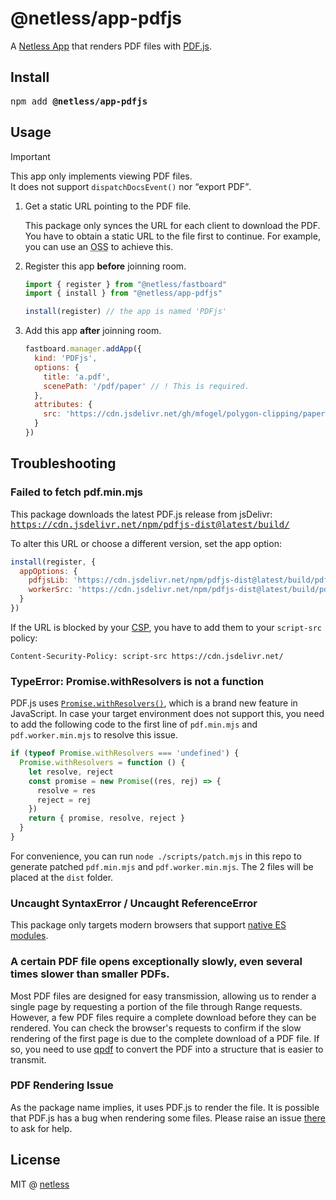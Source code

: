# @netless/app-pdfjs

A [Netless App](https://github.com/netless-io/netless-app) that renders PDF files with [PDF.js](https://github.com/mozilla/pdf.js).

## Install

<pre>npm add <strong>@netless/app-pdfjs</strong></pre>

## Usage

> [!IMPORTANT]
> This app only implements viewing PDF files.\
> It does not support `dispatchDocsEvent()` nor <q>export PDF</q>.

1. Get a static URL pointing to the PDF file.

   This package only synces the URL for each client to download the PDF.
   You have to obtain a static URL to the file first to continue.
   For example, you can use an <abbr title="Object Storage Service">OSS</abbr> to achieve this.

2. Register this app **before** joinning room.

   ```js
   import { register } from "@netless/fastboard"
   import { install } from "@netless/app-pdfjs"

   install(register) // the app is named 'PDFjs'
   ```

3. Add this app **after** joinning room.

   ```js
   fastboard.manager.addApp({
     kind: 'PDFjs',
     options: {
       title: 'a.pdf',
       scenePath: '/pdf/paper' // ! This is required.
     },
     attributes: {
       src: 'https://cdn.jsdelivr.net/gh/mfogel/polygon-clipping/paper.pdf'
     }
   })
   ```

## Troubleshooting

### Failed to fetch pdf.min.mjs

This package downloads the latest PDF.js release from jsDelivr:\
<samp>https://cdn.jsdelivr.net/npm/pdfjs-dist@latest/build/</samp>

To alter this URL or choose a different version, set the app option:

```js
install(register, {
  appOptions: {
    pdfjsLib: 'https://cdn.jsdelivr.net/npm/pdfjs-dist@latest/build/pdf.min.mjs',
    workerSrc: 'https://cdn.jsdelivr.net/npm/pdfjs-dist@latest/build/pdf.worker.min.mjs'
  }
})
```

If the URL is blocked by your [CSP](https://developer.mozilla.org/en-US/docs/Web/HTTP/CSP),
you have to add them to your `script-src` policy:

```
Content-Security-Policy: script-src https://cdn.jsdelivr.net/
```

### TypeError: Promise.withResolvers is not a function

PDF.js uses [`Promise.withResolvers()`](https://developer.mozilla.org/en-US/docs/Web/JavaScript/Reference/Global_Objects/Promise/withResolvers), which is a brand new feature in JavaScript.
In case your target environment does not support this, you need to add the following code to the first line of
`pdf.min.mjs` and `pdf.worker.min.mjs` to resolve this issue.

```javascript
if (typeof Promise.withResolvers === 'undefined') {
  Promise.withResolvers = function () {
    let resolve, reject
    const promise = new Promise((res, rej) => {
      resolve = res
      reject = rej
    })
    return { promise, resolve, reject }
  }
}
```

For convenience, you can run `node ./scripts/patch.mjs` in this repo to generate patched `pdf.min.mjs` and `pdf.worker.min.mjs`.
The 2 files will be placed at the `dist` folder.

### Uncaught SyntaxError / Uncaught ReferenceError

This package only targets modern browsers that support [native ES modules](https://caniuse.com/es6-module).

### A certain PDF file opens exceptionally slowly, even several times slower than smaller PDFs.

Most PDF files are designed for easy transmission,
allowing us to render a single page by requesting a portion of the file through Range requests.
However, a few PDF files require a complete download before they can be rendered.
You can check the browser's requests to confirm if the slow rendering of the first page
is due to the complete download of a PDF file.
If so, you need to use [qpdf](https://github.com/qpdf/qpdf) to convert the PDF
into a structure that is easier to transmit.

### PDF Rendering Issue

As the package name implies, it uses PDF.js to render the file.
It is possible that PDF.js has a bug when rendering some files.
Please raise an issue [there](https://github.com/mozilla/pdf.js) to ask for help.

## License

MIT @ [netless](https://github.com/netless-io)
